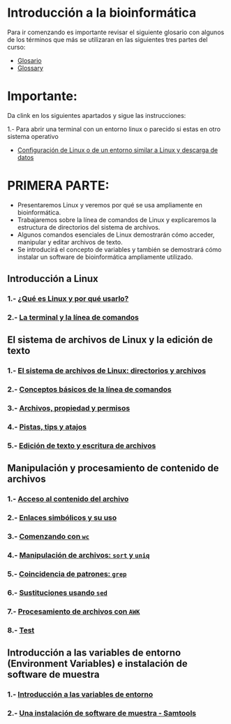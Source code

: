 # Introducción a la bioinformática

Para ir comenzando es importante revisar el siguiente glosario con algunos de los términos que más se utilizaran en las siguientes tres partes del curso:
- [Glosario](Glosario.md)
- [Glossary](Glossary.md)

# Importante:

Da clink en los siguientes apartados y sigue las instrucciones: 

1.- Para abrir una terminal con un entorno linux o parecido si estas en otro sistema operativo  
- [Configuración de Linux o de un entorno similar a Linux y descarga de datos](Inst_conf_Linux.md)

# PRIMERA PARTE:  

- Presentaremos Linux y veremos por qué se usa ampliamente en bioinformática. 
- Trabajaremos sobre la línea de comandos de Linux y explicaremos la estructura de directorios del sistema de archivos. 
- Algunos comandos esenciales de Linux demostrarán cómo acceder, manipular y editar archivos de texto.  
- Se introducirá el concepto de variables y también se demostrará cómo instalar un software de bioinformática ampliamente utilizado.    

## Introducción a Linux
### 1.- [¿Qué es Linux y por qué usarlo?](Primera_Parte/Linux.md)
### 2.- [La terminal y la línea de comandos](Primera_Parte/Terminal.md)

## El sistema de archivos de Linux y la edición de texto  
### 1.- [El sistema de archivos de Linux: directorios y archivos](Primera_Parte/Sistema_archivos_linux.md)
### 2.- [Conceptos básicos de la línea de comandos](https://drive.google.com/file/d/11GkVnLle3i96RNKEW12sZtv6_dH35THJ/view?usp=sharing)
### 3.- [Archivos, propiedad y permisos](Primera_Parte/Archivos_permisos.md)
### 4.- [Pistas, tips y atajos](https://drive.google.com/file/d/1Fwb7rzihKH6SpdX6pCLlJZqEppxmxBpI/view?usp=sharing)
### 5.- [Edición de texto y escritura de archivos](Primera_Parte/Edicion_texto.md)

## Manipulación y procesamiento de contenido de archivos  
### 1.- [Acceso al contenido del archivo](Primera_Parte/Acceso_cont_archivo.md)
### 2.- [Enlaces simbólicos y su uso](Primera_Parte/Enlaces_simbolicos.md)
### 3.- [Comenzando con `wc`](Primera_Parte/wc.md)
### 4.- [Manipulación de archivos: `sort` y `uniq`](Primera_Parte/sort_uniq.md)
### 5.- [Coincidencia de patrones: `grep`](Primera_Parte/grep.md)  
### 6.- [Sustituciones usando `sed`](Primera_Parte/sed.md)
### 7.- [Procesamiento de archivos con `AWK`](Primera_Parte/awk.md)
### 8.- [Test](Primera_Parte/Test_parte1.md)

## Introducción a las variables de entorno (Environment Variables) e instalación de software de muestra 

### 1.- [Introducción a las variables de entorno]() 
### 2.- [Una instalación de software de muestra - Samtools](Primera_Parte/instalacion.md)


















